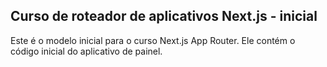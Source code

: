 ## Curso de roteador de aplicativos Next.js - inicial

Este é o modelo inicial para o curso Next.js App Router. Ele contém o código inicial do aplicativo de painel.
